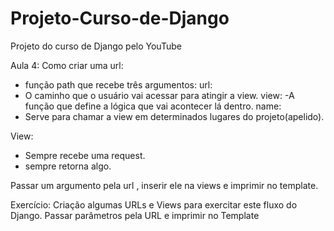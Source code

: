 # Projeto-Curso-de-Django
Projeto do curso de Django pelo YouTube

Aula 4:
Como criar uma url:
- função path que recebe três argumentos:
url:
- O caminho que o usuário vai acessar para atingir a view.
view:
-A função que define a lógica que vai acontecer lá dentro.
name:
- Serve para chamar a view em determinados lugares do projeto(apelido).

View:
- Sempre recebe uma request.
- sempre retorna algo.

Passar um argumento pela url , inserir ele  na views e imprimir no template.

Exercício:
Criação algumas URLs e Views para exercitar este fluxo do Django. 
Passar parâmetros pela URL e imprimir no Template
